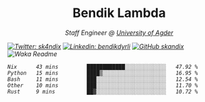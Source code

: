 <h1 align="center"> Bendik Lambda </h1>
<p align="center"><em>Staff Engineer @ <a href="http://www.uia.no">University of Agder</a></p>



[![Twitter: sk4ndix](https://img.shields.io/twitter/follow/sk4ndix?style=social)](https://twitter.com/sk4ndix)
[![Linkedin: bendikdyrli](https://img.shields.io/badge/-bendikdyrli-blue?style=flat-square&logo=Linkedin&logoColor=white&link=https://www.linkedin.com/in/bendikdyrli/)](https://www.linkedin.com/in/bendikdyrli/)
[![GitHub skandix](https://img.shields.io/github/followers/skandix?label=follow&style=social)](https://github.com/skandix)
![Waka Readme](https://github.com/skandix/skandix/workflows/Waka%20Readme/badge.svg)


<!--START_SECTION:waka-->
```text
Nix      43 mins         ████████████░░░░░░░░░░░░░   47.92 % 
Python   15 mins         ████▒░░░░░░░░░░░░░░░░░░░░   16.95 % 
Bash     11 mins         ███░░░░░░░░░░░░░░░░░░░░░░   12.54 % 
Other    10 mins         ███░░░░░░░░░░░░░░░░░░░░░░   11.70 % 
Rust     9 mins          ██▓░░░░░░░░░░░░░░░░░░░░░░   10.72 % 
```
<!--END_SECTION:waka-->

